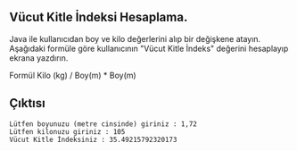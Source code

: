 Vücut Kitle İndeksi Hesaplama.
-
Java ile kullanıcıdan boy ve kilo değerlerini alıp bir değişkene atayın. Aşağıdaki formüle göre kullanıcının "Vücut Kitle İndeks" değerini hesaplayıp ekrana yazdırın.

Formül
Kilo (kg) / Boy(m) * Boy(m)

Çıktısı
-
    Lütfen boyunuzu (metre cinsinde) giriniz : 1,72
    Lütfen kilonuzu giriniz : 105
    Vücut Kitle İndeksiniz : 35.49215792320173
